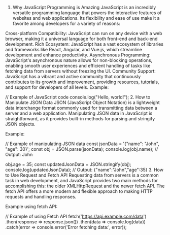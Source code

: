 1. Why JavaScript Programming is Amazing
JavaScript is an incredibly versatile programming language that powers the interactive features of websites and web applications. Its flexibility and ease of use make it a favorite among developers for a variety of reasons:

Cross-platform Compatibility: JavaScript can run on any device with a web browser, making it a universal language for both front-end and back-end development.
Rich Ecosystem: JavaScript has a vast ecosystem of libraries and frameworks like React, Angular, and Vue.js, which streamline development and enhance productivity.
Asynchronous Programming: JavaScript's asynchronous nature allows for non-blocking operations, enabling smooth user experiences and efficient handling of tasks like fetching data from servers without freezing the UI.
Community Support: JavaScript has a vibrant and active community that continuously contributes to its growth and improvement, providing resources, tutorials, and support for developers of all levels.
Example:

// Example of JavaScript code
console.log("Hello, world!");
2. How to Manipulate JSON Data
JSON (JavaScript Object Notation) is a lightweight data interchange format commonly used for transmitting data between a server and a web application. Manipulating JSON data in JavaScript is straightforward, as it provides built-in methods for parsing and stringify JSON objects.

Example:

// Example of manipulating JSON data
const jsonData = '{"name": "John", "age": 30}';
const obj = JSON.parse(jsonData);
console.log(obj.name); // Output: John

obj.age = 35;
const updatedJsonData = JSON.stringify(obj);
console.log(updatedJsonData); // Output: {"name":"John","age":35}
3. How to Use Request and Fetch API
Requesting data from servers is a common task in web development, and JavaScript provides two main methods for accomplishing this: the older XMLHttpRequest and the newer fetch API. The fetch API offers a more modern and flexible approach to making HTTP requests and handling responses.

Example using fetch API:

// Example of using Fetch API
fetch('https://api.example.com/data')
  .then(response => response.json())
  .then(data => console.log(data))
  .catch(error => console.error('Error fetching data:', error));
